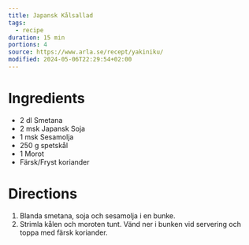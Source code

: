 ```yaml
---
title: Japansk Kålsallad
tags:
  - recipe
duration: 15 min
portions: 4
source: https://www.arla.se/recept/yakiniku/
modified: 2024-05-06T22:29:54+02:00
---
```


# Ingredients
- 2 dl Smetana
- 2 msk Japansk Soja
- 1 msk Sesamolja
- 250 g spetskål
- 1 Morot
- Färsk/Fryst koriander

# Directions

1. Blanda smetana, soja och sesamolja i en bunke.
2. Strimla kålen och moroten tunt. Vänd ner i bunken vid servering och toppa med färsk koriander.